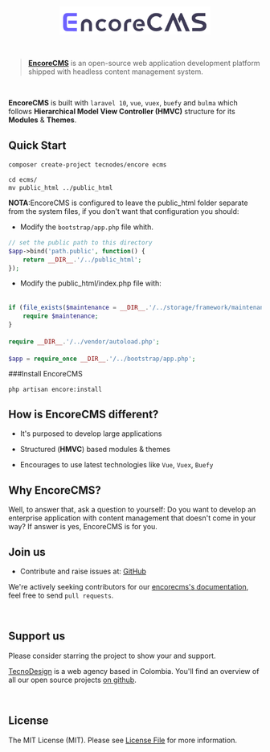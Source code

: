 <br/>
<p align="center">
    <img src="https://raw.githubusercontent.com/tecnodesignc/encorecms/master/resources/assets/images/logo.png" width="300" />
</p>

<br/>

> **[EncoreCMS](https://www.tecnodesign.com.ci/encorecms)** is an open-source web application development platform shipped with headless content management system.

<br/>

**EncoreCMS** is built  with `laravel 10`, `vue`, `vuex`, `buefy` and `bulma` which follows **Hierarchical Model View Controller (HMVC)** structure for its **Modules** & **Themes**.

## Quick Start
```shell
composer create-project tecnodes/encore ecms
```

```shell
cd ecms/ 
mv public_html ../public_html 
```


**NOTA**:EncoreCMS is configured to leave the public_html folder separate from the system files, if you don't want that configuration you should:

- Modify the `bootstrap/app.php` file whith.
```php
// set the public path to this directory
$app->bind('path.public', function() {
    return __DIR__.'/../public_html';
});
```
- Modify the public_html/index.php file with:
```php

if (file_exists($maintenance = __DIR__.'/../storage/framework/maintenance.php')) {
    require $maintenance;
}

require __DIR__.'/../vendor/autoload.php';

$app = require_once __DIR__.'/../bootstrap/app.php';
```
###Install EncoreCMS

```shell
php artisan encore:install
```

## How is EncoreCMS different?

- It's purposed to develop large applications

- Structured (**HMVC**) based modules & themes

- Encourages to use latest technologies like `Vue`, `Vuex`, `Buefy`


## Why EncoreCMS?

Well, to answer that, ask a question to yourself: Do you want to develop an enterprise application with content management that doesn't come in your way? If answer is yes, EncoreCMS is for you.

## Join us
- Contribute and raise issues at: [GitHub](https://github.com/tecnodesignc/encorecms)

We're actively seeking contributors for our [encorecms's documentation](https://github.com/tecnodesignc/encorecms), feel free to send `pull requests`.

<br/>

## Support us

Please consider starring the project to show your and support.

[TecnoDesign](https://tecnodesign.com.co) is a web agency based in Colombia. You'll find an overview of all our open source projects [on github](https://github.com/tecnodesignc).


<br/>

## License

The MIT License (MIT). Please see [License File](LICENSE) for more information.

<br/>

[license-url]: LICENSE.md
[license-image]: https://img.shields.io/github/license/tecnodesignc/encorecms?style=for-the-badge

[synk-image]: https://img.shields.io/snyk/vulnerabilities/github/tecnodesignc/encorecms?label=Synk%20Vulnerabilities&style=for-the-badge
[synk-url]: https://snyk.io/test/github/tecnodesignc/encorecms?targetFile=package.json "synk"
